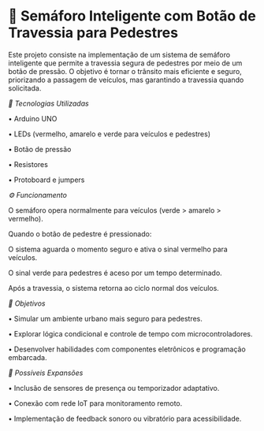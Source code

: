 # 🚦 Semáforo Inteligente com Botão de Travessia para Pedestres

Este projeto consiste na implementação de um sistema de semáforo inteligente que permite a travessia segura de pedestres por meio de um botão de pressão. O objetivo é tornar o trânsito mais eficiente e seguro, priorizando a passagem de veículos, mas garantindo a travessia quando solicitada.


*🔧 Tecnologias Utilizadas*

• Arduino UNO

• LEDs (vermelho, amarelo e verde para veículos e pedestres)

• Botão de pressão

• Resistores

• Protoboard e jumpers


*⚙️ Funcionamento*

O semáforo opera normalmente para veículos (verde > amarelo > vermelho).

Quando o botão de pedestre é pressionado:

O sistema aguarda o momento seguro e ativa o sinal vermelho para veículos.

O sinal verde para pedestres é aceso por um tempo determinado.

Após a travessia, o sistema retorna ao ciclo normal dos veículos.


*🧠 Objetivos*

• Simular um ambiente urbano mais seguro para pedestres.


• Explorar lógica condicional e controle de tempo com microcontroladores.


• Desenvolver habilidades com componentes eletrônicos e programação embarcada.


*📌 Possíveis Expansões*

• Inclusão de sensores de presença ou temporizador adaptativo.


• Conexão com rede IoT para monitoramento remoto.


• Implementação de feedback sonoro ou vibratório para acessibilidade.

